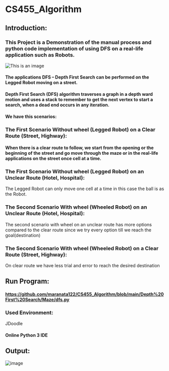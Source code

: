 # CS455_Algorithm
## Introduction: 
### This Project is a Demonstration of the manual process and python code implementation of using DFS on a real-life application such as Robots. 
![This is an image](https://spectrum.ieee.org/media-library/a-bright-orange-four-legged-robotic-dog-stands-on-a-grave-patch-at-the-top-of-a-mountain-with-swiss-countryside-in-the-backgroun.jpg?id=28864412&width=1200&height=708)

#### The applications DFS – Depth First Search can be performed on the Legged Robot moving on a street. 

#### Depth First Search (DFS) algorithm traverses a graph in a depth ward motion and uses a stack to remember to get the next vertex to start a search, when a dead end occurs in any iteration. 

#### We have this scenarios: 


### The First Scenario Without wheel (Legged Robot) on a Clear Route (Street, Highway): 

#### When there is a clear route to follow, we start from the opening or the beginning of the street and go move through the maze or in the real-life applications on the street once cell at a time. 

 

 

 

### The First Scenario Without wheel (Legged Robot) on an Unclear Route (Hotel, Hospital): 

The Legged Robot can only move one cell at a time in this case the ball is as the Robot. 

 

 

### The Second Scenario With wheel (Wheeled Robot) on an Unclear Route (Hotel, Hospital): 

The second scenario with wheel on an unclear route has more options compared to the clear route since we try every option till we reach the goal(destination) 

 

### The Second Scenario With wheel (Wheeled Robot) on a Clear Route (Street, Highway): 

On clear route we have less trial and error to reach the desired destination 

 

 

 

 

 

## Run Program: 

#### https://github.com/maranata122/CS455_Algorithm/blob/main/Depth%20First%20Search/Maze/dfs.py 

### Used Environment: 

JDoodle 

#### Online Python 3 IDE 

 

## Output: 
![image](https://user-images.githubusercontent.com/58325718/206446384-8a5aac80-ad9c-41a6-af51-6d9d631ae683.png)


 

 

 

 

 
